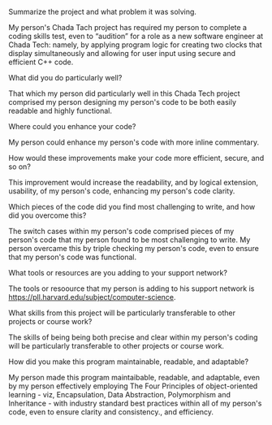 Summarize the project and what problem it was solving.


My person's Chada Tach project has required my person to complete a coding skills test, even to “audition” for a role as a new software engineer at Chada Tech: namely, by applying program logic for creating two clocks that display simultaneously and allowing for user input using secure and efficient C++ code.


What did you do particularly well?


That which my person did particularly well in this Chada Tech project comprised my person designing my person's code to be both easily readable and highly functional.


Where could you enhance your code?


My person could enhance my person's code with more inline commentary.


How would these improvements make your code more efficient, secure, and so on?


This improvement would increase the readability, and by logical extension, usability, of my person's code, enhancing my person's code clarity.


Which pieces of the code did you find most challenging to write, and how did you overcome this?


The switch cases within my person's code comprised pieces of my person's code that my person found to be most challenging to write. My person overcame this by triple checking my person's code, even to ensure that my person's code was functional. 


What tools or resources are you adding to your support network?


The tools or resoource that my person is adding to his support network is https://pll.harvard.edu/subject/computer-science.


What skills from this project will be particularly transferable to other projects or course work?


The skills of being being both precise and clear within my person's coding will be particularly transferable to other projects or course work.


How did you make this program maintainable, readable, and adaptable?


My person made this program maintaibable, readable, and adaptable, even by my person effectively employing The Four Principles of object-oriented learning - viz, Encapsulation, Data Abstraction, Polymorphism and Inheritance - with industry standard best practices within all of my person's code, even to ensure clarity and consistency., and efficiency.



